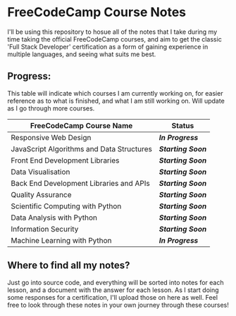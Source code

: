 # FreeCodeCamp Course Notes

I'll be using this repository to hosue all of the notes that I take during my time taking the official FreeCodeCamp courses, and aim to get the classic 'Full Stack Developer' certification as a form of gaining experience in multiple languages, and seeing what suits me best.

## Progress:

This table will indicate which courses I am currently working on, for easier reference as to what is finished, and what I am still working on. Will update as I go through more courses.

| __FreeCodeCamp Course Name__              | __Status__          |
| ----------------------------------------- | ------------------- |
| Responsive Web Design                     | *__In Progress__*   |
| JavaScript Algorithms and Data Structures | *__Starting Soon__* |
| Front End Development Libraries           | *__Starting Soon__* |
| Data Visualisation                        | *__Starting Soon__* |
| Back End Development Libraries and APIs   | *__Starting Soon__* |
| Quality Assurance                         | *__Starting Soon__* |
| Scientific Computing with Python          | *__Starting Soon__* |
| Data Analysis with Python                 | *__Starting Soon__* |
| Information Security                      | *__Starting Soon__* |
| Machine Learning with Python              | *__In Progress__* |

## Where to find all my notes?

Just go into source code, and everything will be sorted into notes for each lesson, and a document with the answer for each lesson. As I start doing some responses for a certification, I'll upload those on here as well. Feel free to look through these notes in your own journey through these courses!
